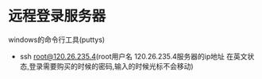 # 远程登录服务器
 windows的命令行工具(puttys)
 
 * ssh root@120.26.235.4(root用户名 120.26.235.4服务器的ip地址 在英文状态,登录需要购买的时候的密码,输入的时候光标不会移动)